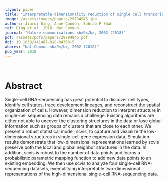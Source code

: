```yaml
---
layout: paper
title: "Interpretable dimensionality reduction of single cell transcriptome data with deep generative models."
image: /assets/images/papers/29784946.jpg
authors: Jiarui Ding, Anne Condon, Sohrab P Shah
ref: Ding et al. 2018. Nat Commun.
journal: "Nature communications <b>9</b>, 2002 (2018)"
pdf: /assets/pdfs/papers/29784946.pdf
doi: 10.1038/s41467-018-04368-5
abbrev: "Nat Commun <b>9</b>, 2002 (2018)"
pub_year: 2018
---
```


<br />
<div data-badge-popover="right" data-badge-type="donut" data-pmid="29784946" data-hide-no-mentions="true" class="altmetric-embed"></div>

# Abstract

Single-cell RNA-sequencing has great potential to discover cell types, identify cell states, trace development lineages, and reconstruct the spatial organization of cells. However, dimension reduction to interpret structure in single-cell sequencing data remains a challenge. Existing algorithms are either not able to uncover the clustering structures in the data or lose global information such as groups of clusters that are close to each other. We present a robust statistical model, scvis, to capture and visualize the low-dimensional structures in single-cell gene expression data. Simulation results demonstrate that low-dimensional representations learned by scvis preserve both the local and global neighbor structures in the data. In addition, scvis is robust to the number of data points and learns a probabilistic parametric mapping function to add new data points to an existing embedding. We then use scvis to analyze four single-cell RNA-sequencing datasets, exemplifying interpretable two-dimensional representations of the high-dimensional single-cell RNA-sequencing data.

